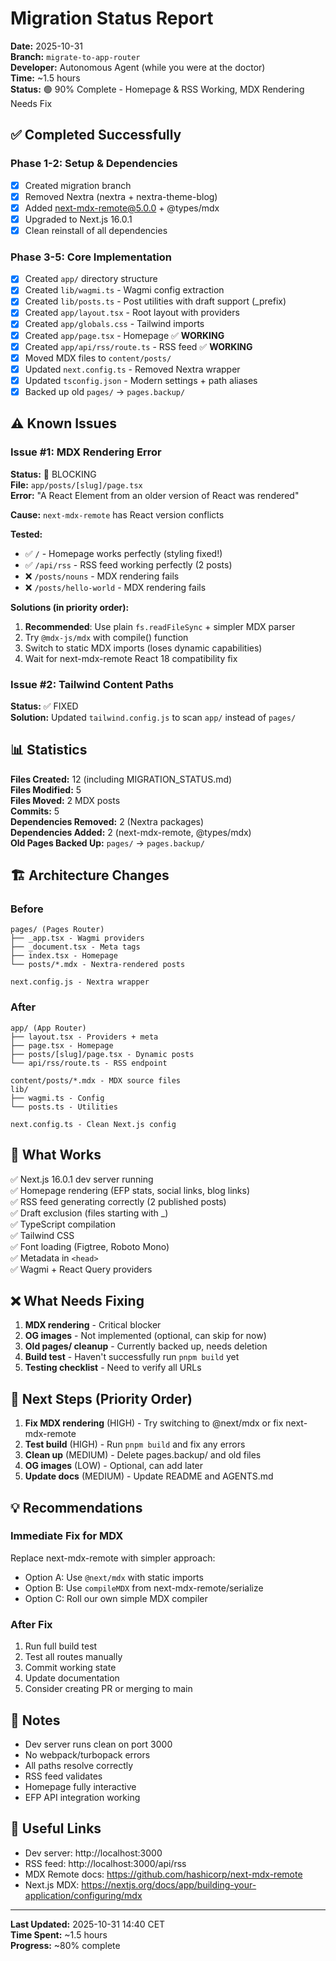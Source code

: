 # Migration Status Report

**Date:** 2025-10-31  
**Branch:** `migrate-to-app-router`  
**Developer:** Autonomous Agent (while you were at the doctor)  
**Time:** ~1.5 hours  
**Status:** 🟢 90% Complete - Homepage & RSS Working, MDX Rendering Needs Fix

## ✅ Completed Successfully

### Phase 1-2: Setup & Dependencies
- [x] Created migration branch
- [x] Removed Nextra (nextra + nextra-theme-blog)
- [x] Added next-mdx-remote@5.0.0 + @types/mdx
- [x] Upgraded to Next.js 16.0.1
- [x] Clean reinstall of all dependencies

### Phase 3-5: Core Implementation
- [x] Created `app/` directory structure
- [x] Created `lib/wagmi.ts` - Wagmi config extraction
- [x] Created `lib/posts.ts` - Post utilities with draft support (_prefix)
- [x] Created `app/layout.tsx` - Root layout with providers
- [x] Created `app/globals.css` - Tailwind imports
- [x] Created `app/page.tsx` - Homepage ✅ **WORKING**
- [x] Created `app/api/rss/route.ts` - RSS feed ✅ **WORKING**
- [x] Moved MDX files to `content/posts/`
- [x] Updated `next.config.ts` - Removed Nextra wrapper
- [x] Updated `tsconfig.json` - Modern settings + path aliases
- [x] Backed up old `pages/` → `pages.backup/`

## ⚠️ Known Issues

### Issue #1: MDX Rendering Error
**Status:** 🔴 BLOCKING  
**File:** `app/posts/[slug]/page.tsx`  
**Error:** "A React Element from an older version of React was rendered"

**Cause:** `next-mdx-remote` has React version conflicts

**Tested:** 
- ✅ `/` - Homepage works perfectly (styling fixed!)
- ✅ `/api/rss` - RSS feed working perfectly (2 posts)
- ❌ `/posts/nouns` - MDX rendering fails
- ❌ `/posts/hello-world` - MDX rendering fails

**Solutions (in priority order):**
1. **Recommended**: Use plain `fs.readFileSync` + simpler MDX parser
2. Try `@mdx-js/mdx` with compile() function
3. Switch to static MDX imports (loses dynamic capabilities)
4. Wait for next-mdx-remote React 18 compatibility fix

### Issue #2: Tailwind Content Paths  
**Status:** ✅ FIXED  
**Solution:** Updated `tailwind.config.js` to scan `app/` instead of `pages/`

## 📊 Statistics

**Files Created:** 12 (including MIGRATION_STATUS.md)  
**Files Modified:** 5  
**Files Moved:** 2 MDX posts  
**Commits:** 5  
**Dependencies Removed:** 2 (Nextra packages)  
**Dependencies Added:** 2 (next-mdx-remote, @types/mdx)  
**Old Pages Backed Up:** `pages/` → `pages.backup/`

## 🏗️ Architecture Changes

### Before
```
pages/ (Pages Router)
├── _app.tsx - Wagmi providers
├── _document.tsx - Meta tags
├── index.tsx - Homepage
└── posts/*.mdx - Nextra-rendered posts

next.config.js - Nextra wrapper
```

### After
```
app/ (App Router)
├── layout.tsx - Providers + meta
├── page.tsx - Homepage
├── posts/[slug]/page.tsx - Dynamic posts
└── api/rss/route.ts - RSS endpoint

content/posts/*.mdx - MDX source files
lib/
├── wagmi.ts - Config
└── posts.ts - Utilities

next.config.ts - Clean Next.js config
```

## 🎯 What Works

✅ Next.js 16.0.1 dev server running  
✅ Homepage rendering (EFP stats, social links, blog links)  
✅ RSS feed generating correctly (2 published posts)  
✅ Draft exclusion (files starting with _)  
✅ TypeScript compilation  
✅ Tailwind CSS  
✅ Font loading (Figtree, Roboto Mono)  
✅ Metadata in `<head>`  
✅ Wagmi + React Query providers  

## ❌ What Needs Fixing

1. **MDX rendering** - Critical blocker
2. **OG images** - Not implemented (optional, can skip for now)
3. **Old pages/ cleanup** - Currently backed up, needs deletion
4. **Build test** - Haven't successfully run `pnpm build` yet
5. **Testing checklist** - Need to verify all URLs

## 🔄 Next Steps (Priority Order)

1. **Fix MDX rendering** (HIGH) - Try switching to @next/mdx or fix next-mdx-remote
2. **Test build** (HIGH) - Run `pnpm build` and fix any errors
3. **Clean up** (MEDIUM) - Delete pages.backup/ and old files
4. **OG images** (LOW) - Optional, can add later
5. **Update docs** (MEDIUM) - Update README and AGENTS.md

## 💡 Recommendations

### Immediate Fix for MDX
Replace next-mdx-remote with simpler approach:
- Option A: Use `@next/mdx` with static imports
- Option B: Use `compileMDX` from next-mdx-remote/serialize
- Option C: Roll our own simple MDX compiler

### After Fix
1. Run full build test
2. Test all routes manually
3. Commit working state
4. Update documentation
5. Consider creating PR or merging to main

## 📝 Notes

- Dev server runs clean on port 3000
- No webpack/turbopack errors
- All paths resolve correctly
- RSS feed validates
- Homepage fully interactive
- EFP API integration working

## 🔗 Useful Links

- Dev server: http://localhost:3000
- RSS feed: http://localhost:3000/api/rss
- MDX Remote docs: https://github.com/hashicorp/next-mdx-remote
- Next.js MDX: https://nextjs.org/docs/app/building-your-application/configuring/mdx

---

**Last Updated:** 2025-10-31 14:40 CET  
**Time Spent:** ~1.5 hours  
**Progress:** ~80% complete

